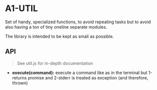 # A1-UTIL

Set of handy, specialized functions, to avoid repeating tasks but to avoid also having a ton of tiny oneline separate modules.

The library is intended to be kept as small as possible.

## API

> See util.js for in-depth documentation

- **execute(command):** execute a command like as in the terminal but 1-returns promise and 2-stderr is treated as exception (and therefore, thrown) 